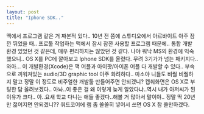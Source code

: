 ```yaml
---
layout: post
title: "Iphone SDK.."
---
```


맥에서 프로그램 같은 거 짜본적 있다..
10년 전 쯤에 스튜디오에서 아르바이트 아주 잠깐 뛰었을 때..
프로툴 작업하는 맥에서 잠시 잠깐 사용할 프로그램 때문에..
통합 개발 환경 있었던 것 같은데, 매우 편리하지는 않았던 것 같다. 나야 워낙 MS의 환경에 익숙했으니..
OS X를 PC에 깔아보고 Iphone SDK를 올렸다. 무려 3기가가 넘는 패키지다..
와아...
이 개발환경(Xcode)은 맥 어플과 아이팟/아이폰 어플 다 개발할 수 있다..
부속으로 끼워져있는 audio/3D graphic tool 아주 화려하다..
마소야 니들도 비줠 비줠하지 말고 정말 이 정도로 비주얼한 개발툴 만들어주면 안되겠니?
켑춰화면은 OS X로 부팅한 담 올려보겠다..
아놔..이 좋은 걸 왜 이렇게 늦게 알았다냐..역시 내가 아저씨가 된 이유가 크다..
아..요새 학교 다니는 애들 좋겠다..해볼 거 많아서 말이야..
정말 딱 20년만 젊어지면 안되겠니?? 쿼드코어에 램 좀 쏠쏠히 넣어서 쓰면 OS X 참 쓸만하겠다.

